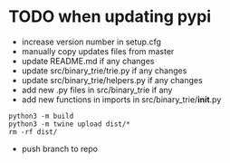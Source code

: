 # TODO when updating pypi

- increase version number in setup.cfg
- manually copy updates files from master
- update README.md if any changes
- update src/binary_trie/trie.py if any changes
- update src/binary_trie/helpers.py if any changes
- add new .py files in src/binary_trie if any
- add new functions in imports in src/binary_trie/__init__.py

```
python3 -m build
python3 -m twine upload dist/*
rm -rf dist/
```

- push branch to repo
